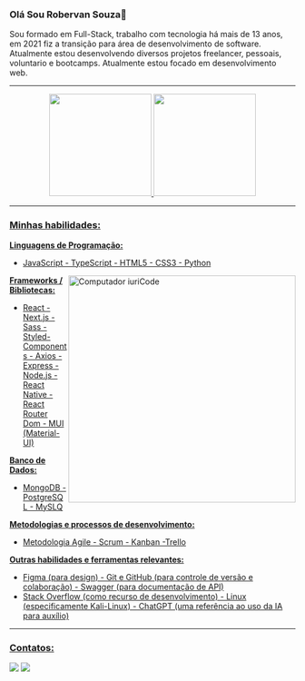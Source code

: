 ### Olá Sou Robervan Souza👋
Sou formado em Full-Stack, trabalho com tecnologia há mais de 13 anos, em 2021 fiz a transição para área de desenvolvimento de software. Atualmente estou desenvolvendo diversos projetos freelancer, pessoais, voluntario e bootcamps. 
Atualmente estou focado em desenvolvimento web.

<hr>

<div align="center">  
  <a href="https://github.com/RobervanSouza">
  <img height="180em" src="https://github-readme-stats.vercel.app/api?username=RobervanSouza&show_icons=true&theme=dark&include_all_commits=true&count_private=true"/>
  <img height="180em" src="https://github-readme-stats.vercel.app/api/top-langs/?username=RobervanSouza&layout=compact&langs_count=7&theme=dark"/>
</div>

<hr>

### Minhas habilidades:

**Linguagens de Programação:**
- JavaScript - TypeScript - HTML5 - CSS3 - Python
<img src="https://raw.githubusercontent.com/MicaelliMedeiros/micaellimedeiros/master/image/computer-illustration.png" min-width="400px" max-width="400px" width="400px" align="right" alt="Computador iuriCode">


**Frameworks / Bibliotecas:**
- React - Next.js - Sass - Styled-Components - Axios - Express - Node.js - React Native - React Router Dom - MUI (Material-UI)

**Banco de Dados:**
- MongoDB - PostgreSQL - MySLQ



**Metodologias e processos de desenvolvimento:**
- Metodologia Agile - Scrum - Kanban -Trello

**Outras habilidades e ferramentas relevantes:**
- Figma (para design) - Git e GitHub (para controle de versão e colaboração) - Swagger (para documentação de API)
- Stack Overflow (como recurso de desenvolvimento) - Linux (especificamente Kali-Linux) - ChatGPT (uma referência ao uso da IA para auxílio)


<hr>

### Contatos:

<div> 
<a href = "mailto:contato.robervansouza91@gmail.com"> <img src="https://img.shields.io/badge/-Gmail-%23333?style=for-the-badge&logo=gmail&logoColor=white" target="_blank"></a>
<a href="https://www.linkedin.com/in/robervan-souza/" target="_blank"><img src="https://img.shields.io/badge/-LinkedIn-%230077B5?style=for-the-badge&logo=linkedin&logoColor=white"  target="_blank"></a> 
</div>&nbsp;&nbsp;
 
